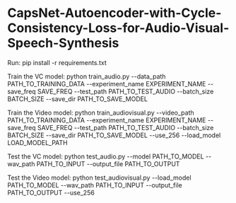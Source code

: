 # CapsNet-Autoencoder-with-Cycle-Consistency-Loss-for-Audio-Visual-Speech-Synthesis

Run: pip install -r requirements.txt

Train the VC model: python train_audio.py --data_path PATH_TO_TRAINING_DATA --experiment_name EXPERIMENT_NAME --save_freq SAVE_FREQ --test_path PATH_TO_TEST_AUDIO --batch_size BATCH_SIZE --save_dir PATH_TO_SAVE_MODEL

Train the Video model: python train_audiovisual.py --video_path PATH_TO_TRAINING_DATA --experiment_name EXPERIMENT_NAME --save_freq SAVE_FREQ --test_path PATH_TO_TEST_AUDIO --batch_size BATCH_SIZE --save_dir PATH_TO_SAVE_MODEL --use_256 --load_model LOAD_MODEL_PATH

Test the VC model: python test_audio.py --model PATH_TO_MODEL --wav_path PATH_TO_INPUT --output_file PATH_TO_OUTPUT

Test the Video model: python test_audiovisual.py --load_model PATH_TO_MODEL --wav_path PATH_TO_INPUT --output_file PATH_TO_OUTPUT --use_256 

